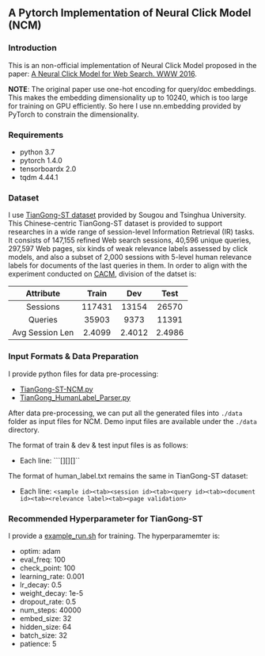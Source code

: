 ## A Pytorch Implementation of Neural Click Model (NCM)

### Introduction

This is an non-official implementation of Neural Click Model proposed in the paper: [A Neural Click Model for Web Search. WWW 2016](https://dl.acm.org/doi/10.1145/2872427.2883033).

**NOTE**: The original paper use one-hot encoding for query/doc embeddings. This makes the embedding dimensionality up to 10240, which is too large for training on GPU efficiently. So here I use nn.embedding provided by PyTorch to constrain the dimensionality.

### Requirements

- python 3.7
- pytorch 1.4.0
- tensorboardx 2.0
- tqdm 4.44.1

### Dataset

I use [TianGong-ST dataset](http://www.thuir.cn/tiangong-st/) provided by Sougou and Tsinghua University. This Chinese-centric TianGong-ST dataset is provided to support researches in a wide range of session-level Information Retrieval (IR) tasks. It consists of 147,155 refined Web search sessions, 40,596 unique queries, 297,597 Web pages, six kinds of weak relevance labels assessed by click models, and also a subset of 2,000 sessions with 5-level human relevance labels for documents of the last queries in them. In order to align with the experiment conducted on [CACM](https://github.com/CHIANGEL/Context-Aware-Click-Model), division of the datset is:

| Attribute           |   Train |  Dev   |   Test |
| :---: | :---: | :---: | :---: |
| Sessions            |  117431 | 13154  |  26570 |
| Queries             | 35903 | 9373 | 11391 |
| Avg Session Len     |    2.4099 |  2.4012  |   2.4986 |

### Input Formats & Data Preparation

I provide python files for data pre-processing:

- [TianGong-ST-NCM.py](TianGong-ST-NCM.py)
- [TianGong_HumanLabel_Parser.py](TianGong_HumanLabel_Parser.py)

After data pre-processing, we can put all the generated files into ```./data``` folder as input files for NCM. Demo input files are available under the ```./data``` directory. 

The format of train & dev & test input files is as follows:

- Each line: ```<session id><tab><query id><tab>[<document ids>]<tab>[<vtype ids>]<tab>[<clicks infos>]``

The format of human_label.txt remains the same in TianGong-ST dataset:

- Each line: ```<sample id><tab><session id><tab><query id><tab><document id><tab><relevance label><tab><page validation>```

### Recommended Hyperparameter for TianGong-ST

I provide a [example_run.sh](example_run.sh) for training. The hyperparamemter is:

- optim: adam
- eval_freq: 100
- check_point: 100
- learning_rate: 0.001
- lr_decay: 0.5
- weight_decay: 1e-5
- dropout_rate: 0.5
- num_steps: 40000
- embed_size: 32
- hidden_size: 64
- batch_size: 32
- patience: 5
